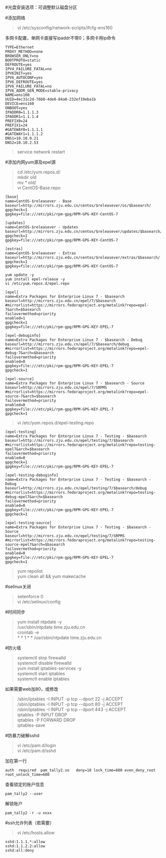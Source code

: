 


#光盘安装选项：可调整默认磁盘分区

#添加网络


> vi /etc/sysconfig/network-scripts/ifcfg-ens160

多网卡配置，单网卡直接写ipaddr不带0；多网卡用ip命令

    TYPE=Ethernet  
    PROXY_METHOD=none  
    BROWSER_ONLY=no  
    BOOTPROTO=static  
    DEFROUTE=yes  
    IPV4_FAILURE_FATAL=no  
    IPV6INIT=yes  
    IPV6_AUTOCONF=yes  
    IPV6_DEFROUTE=yes  
    IPV6_FAILURE_FATAL=no  
    IPV6_ADDR_GEN_MODE=stable-privacy  
    NAME=ens160  
    UUID=4ec31c2d-76b0-4de8-84a0-232ef19eba1b  
    DEVICE=ens160  
    ONBOOT=yes  
    IPADDR0=1.1.1.3  
    IPADDR1=1.1.1.4  
    PREFIX0=24  
    PREFIX1=24  
    #GATEWAY0=1.1.1.1
    #GATEWAY1=1.1.1.2
    DNS1=10.10.0.21  
    DNS2=10.10.2.53

> service network restart

#添加内网yum源及epel源
> cd /etc/yum.repos.d/  
> mkdir old  
> mv * old/  
> vi CentOS-Base.repo  

    [base]
    name=CentOS-$releasever - Base
    baseurl=http://mirrors.zju.edu.cn/centos/$releasever/os/$basearch/
    gpgcheck=1
    gpgkey=file:///etc/pki/rpm-gpg/RPM-GPG-KEY-CentOS-7
    
    [updates]
    name=CentOS-$releasever - Updates
    baseurl=http://mirrors.zju.edu.cn/centos/$releasever/updates/$basearch/
    gpgcheck=1
    gpgkey=file:///etc/pki/rpm-gpg/RPM-GPG-KEY-CentOS-7
    
    [extras]
    name=CentOS-$releasever - Extras
    baseurl=http://mirrors.zju.edu.cn/centos/$releasever/extras/$basearch/
    gpgcheck=1
    gpgkey=file:///etc/pki/rpm-gpg/RPM-GPG-KEY-CentOS-7
    
    yum update -y
    yum install epel-release -y
    vi /etc/yum.repos.d/epel.repo
    
    [epel]
    name=Extra Packages for Enterprise Linux 7 - $basearch
    baseurl=http://mirrors.zju.edu.cn/epel/7/$basearch
    #mirrorlist=https://mirrors.fedoraproject.org/metalink?repo=epel-7&arch=$basearch
    failovermethod=priority
    enabled=1
    gpgcheck=1
    gpgkey=file:///etc/pki/rpm-gpg/RPM-GPG-KEY-EPEL-7
     
    [epel-debuginfo]
    name=Extra Packages for Enterprise Linux 7 - $basearch - Debug
    baseurl=http://mirrors.zju.edu.cn/epel/7/$basearch/debug
    #mirrorlist=https://mirrors.fedoraproject.org/metalink?repo=epel-debug-7&arch=$basearch
    failovermethod=priority
    enabled=0
    gpgkey=file:///etc/pki/rpm-gpg/RPM-GPG-KEY-EPEL-7
    gpgcheck=1
     
    [epel-source]
    name=Extra Packages for Enterprise Linux 7 - $basearch - Source
    baseurl=http://mirrors.zju.edu.cn/epel/7/SRPMS
    #mirrorlist=https://mirrors.fedoraproject.org/metalink?repo=epel-source-7&arch=$basearch
    failovermethod=priority
    enabled=0
    gpgkey=file:///etc/pki/rpm-gpg/RPM-GPG-KEY-EPEL-7
    gpgcheck=1

> vi /etc/yum.repos.d/epel-testing.repo

    [epel-testing]
    name=Extra Packages for Enterprise Linux 7 - Testing - $basearch
    baseurl=http://mirrors.zju.edu.cn/epel/testing/7/$basearch
    #mirrorlist=https://mirrors.fedoraproject.org/metalink?repo=testing-epel7&arch=$basearch
    failovermethod=priority
    enabled=0
    gpgcheck=1
    gpgkey=file:///etc/pki/rpm-gpg/RPM-GPG-KEY-EPEL-7
    
    [epel-testing-debuginfo]
    name=Extra Packages for Enterprise Linux 7 - Testing - $basearch - Debug
    baseurl=http://mirrors.zju.edu.cn/epel/testing/7/$basearch/debug
    #mirrorlist=https://mirrors.fedoraproject.org/metalink?repo=testing-debug-epel7&arch=$basearch
    failovermethod=priority
    enabled=0
    gpgkey=file:///etc/pki/rpm-gpg/RPM-GPG-KEY-EPEL-7
    gpgcheck=1
    
    [epel-testing-source]
    name=Extra Packages for Enterprise Linux 7 - Testing - $basearch - Source
    baseurl=http://mirrors.zju.edu.cn/epel/testing/7/SRPMS
    #mirrorlist=https://mirrors.fedoraproject.org/metalink?repo=testing-source-epel7&arch=$basearch
    failovermethod=priority
    enabled=0
    gpgkey=file:///etc/pki/rpm-gpg/RPM-GPG-KEY-EPEL-7
    gpgcheck=1

> yum repolist  
> yum clean all && yum makecache

#selinux关闭
> setenforce 0  
> vi /etc/selinux/config

#时间同步
> yum install ntpdate -y  
> /usr/sbin/ntpdate time.zju.edu.cn  
> crontab -e  
    * * 1 * * /usr/sbin/ntpdate time.zju.edu.cn

#防火墙
> systemctl stop firewalld   
> systemctl disable firewalld   
> yum install iptables-services -y  
> systemctl start iptables   
> systemctl enable iptables
> 
如果需要web加80，或修改

> /sbin/iptables -I INPUT -p tcp --dport 22 -j ACCEPT  
> /sbin/iptables -I INPUT -p tcp --dport 80 -j ACCEPT  
> /sbin/iptables -I INPUT -p tcp --dport 443 -j ACCEPT  
> iptables -P INPUT DROP  
> iptables -P FORWARD DROP  
> iptables-save

#防暴力破解sshd
> 
> vi /etc/pam.d/login  
> vi /etc/pam.d/sshd

加在第一行

    auth  required  pam_tally2.so   deny=10 lock_time=600 even_deny_root root_unlock_time=600

查看锁定的账户信息

    pam_tally2 --user

解锁账户

    pam_tally2 -r -u xxxx

#ssh允许列表（若需要）
> vi /etc/hosts.allow

    sshd:1.1.1.*:allow
    sshd:1.1.2.2:allow
    sshd:all:deny
